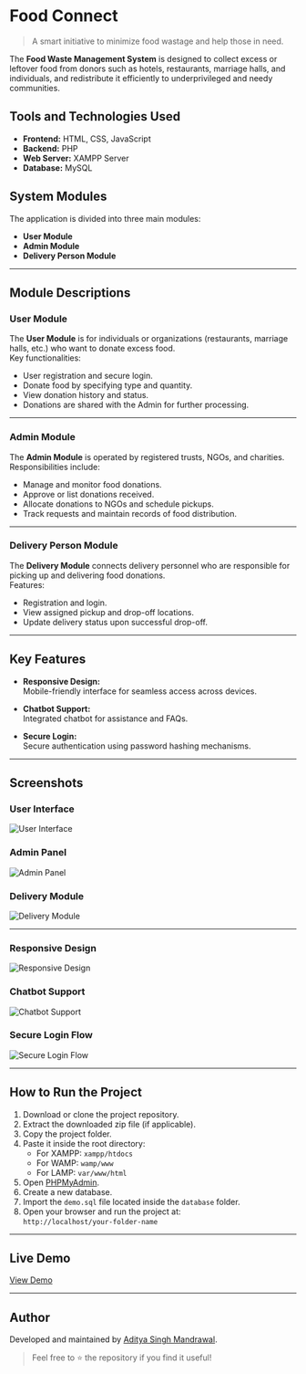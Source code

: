 # Food Connect 

> A smart initiative to minimize food wastage and help those in need.

<!-- <img src="img/coverimage.jpeg"> -->

The **Food Waste Management System** is designed to collect excess or leftover food from donors such as hotels, restaurants, marriage halls, and individuals, and redistribute it efficiently to underprivileged and needy communities.

## Tools and Technologies Used

- **Frontend:** HTML, CSS, JavaScript  
- **Backend:** PHP  
- **Web Server:** XAMPP Server  
- **Database:** MySQL  

## System Modules

The application is divided into three main modules:

- **User Module**
- **Admin Module**
- **Delivery Person Module**

---

## Module Descriptions

### User Module

The **User Module** is for individuals or organizations (restaurants, marriage halls, etc.) who want to donate excess food.  
Key functionalities:
- User registration and secure login.
- Donate food by specifying type and quantity.
- View donation history and status.
- Donations are shared with the Admin for further processing.

---

### Admin Module

The **Admin Module** is operated by registered trusts, NGOs, and charities.  
Responsibilities include:
- Manage and monitor food donations.
- Approve or list donations received.
- Allocate donations to NGOs and schedule pickups.
- Track requests and maintain records of food distribution.

---

### Delivery Person Module

The **Delivery Module** connects delivery personnel who are responsible for picking up and delivering food donations.  
Features:
- Registration and login.
- View assigned pickup and drop-off locations.
- Update delivery status upon successful drop-off.

---

## Key Features

- **Responsive Design:**  
  Mobile-friendly interface for seamless access across devices.

- **Chatbot Support:**  
  Integrated chatbot for assistance and FAQs.

- **Secure Login:**  
  Secure authentication using password hashing mechanisms.

---

## Screenshots

### User Interface
<!-- <img src="img/User-module.jpg"> -->
<img src="img/mobile.jpg" alt="User Interface">

### Admin Panel
<img src="img/Admin.jpg" alt="Admin Panel">

### Delivery Module
<img src="img/Delivery_module.jpg" alt="Delivery Module">

---

### Responsive Design
<img src="img/responsive.gif" alt="Responsive Design">

### Chatbot Support
<img src="img/chatbotsupport.jpg" alt="Chatbot Support">

### Secure Login Flow
<img src="img/hash-flow.png" alt="Secure Login Flow">

---

## How to Run the Project

1. Download or clone the project repository.
2. Extract the downloaded zip file (if applicable).
3. Copy the project folder.
4. Paste it inside the root directory:
   - For XAMPP: `xampp/htdocs`
   - For WAMP: `wamp/www`
   - For LAMP: `var/www/html`
5. Open [PHPMyAdmin](http://localhost/phpmyadmin).
6. Create a new database.
7. Import the `demo.sql` file located inside the `database` folder.
8. Open your browser and run the project at:  
   `http://localhost/your-folder-name`

---

## Live Demo

[View Demo](https://kishor-23.github.io/food-donate/index.html)

---

## Author

Developed and maintained by [Aditya Singh Mandrawal](https://github.com/Aditya-Singh-Mandrawal).

> Feel free to ⭐ the repository if you find it useful!
